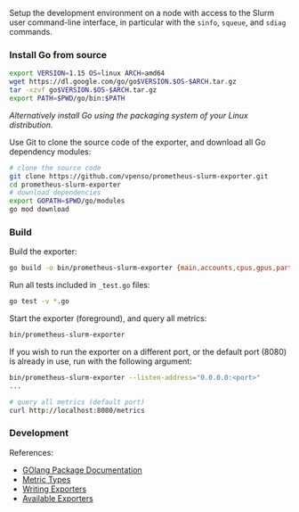 Setup the development environment on a node with access to the Slurm user
command-line interface, in particular with the `sinfo`, `squeue`, and `sdiag`
commands.

### Install Go from source

```bash
export VERSION=1.15 OS=linux ARCH=amd64
wget https://dl.google.com/go/go$VERSION.$OS-$ARCH.tar.gz
tar -xzvf go$VERSION.$OS-$ARCH.tar.gz
export PATH=$PWD/go/bin:$PATH
```

_Alternatively install Go using the packaging system of your Linux distribution._

Use Git to clone the source code of the exporter, and download all Go dependency
modules:

```bash
# clone the source code
git clone https://github.com/vpenso/prometheus-slurm-exporter.git
cd prometheus-slurm-exporter
# download dependencies
export GOPATH=$PWD/go/modules
go mod download
```

### Build

Build the exporter:

```bash
go build -o bin/prometheus-slurm-exporter {main,accounts,cpus,gpus,partitions,node,nodes,queue,scheduler,sshare,users}.go
```

Run all tests included in `_test.go` files:

```bash
go test -v *.go
```

Start the exporter (foreground), and query all metrics:

```bash
bin/prometheus-slurm-exporter
```

If you wish to run the exporter on a different port, or the default port (8080) is already in use, run with the following argument:

```bash
bin/prometheus-slurm-exporter --listen-address="0.0.0.0:<port>"
...

# query all metrics (default port)
curl http://localhost:8080/metrics
```

### Development

References:

* [GOlang Package Documentation](https://godoc.org/github.com/prometheus/client_golang/prometheus)
* [Metric Types](https://prometheus.io/docs/concepts/metric_types/)
* [Writing Exporters](https://prometheus.io/docs/instrumenting/writing_exporters/)
* [Available Exporters](https://prometheus.io/docs/instrumenting/exporters/)
